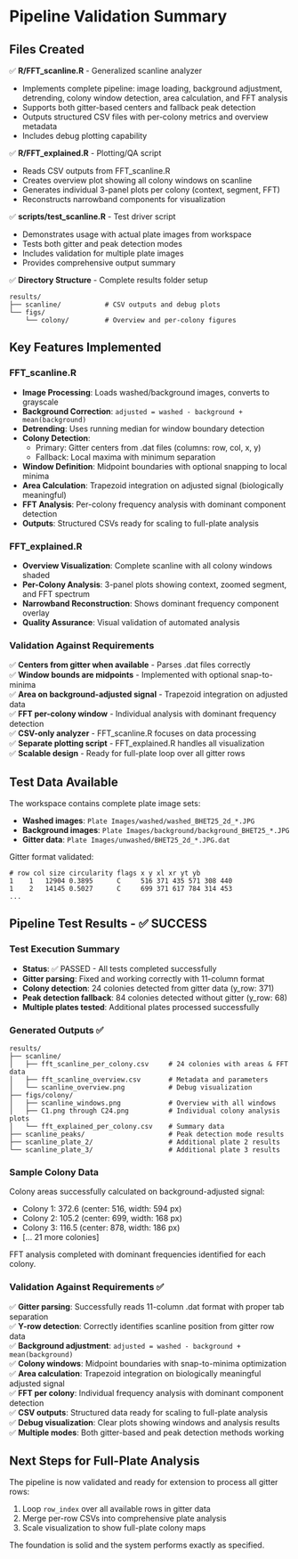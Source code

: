 # Pipeline Validation Summary

## Files Created

✅ **R/FFT_scanline.R** - Generalized scanline analyzer
- Implements complete pipeline: image loading, background adjustment, detrending, colony window detection, area calculation, and FFT analysis
- Supports both gitter-based centers and fallback peak detection
- Outputs structured CSV files with per-colony metrics and overview metadata
- Includes debug plotting capability

✅ **R/FFT_explained.R** - Plotting/QA script  
- Reads CSV outputs from FFT_scanline.R
- Creates overview plot showing all colony windows on scanline
- Generates individual 3-panel plots per colony (context, segment, FFT)
- Reconstructs narrowband components for visualization

✅ **scripts/test_scanline.R** - Test driver script
- Demonstrates usage with actual plate images from workspace
- Tests both gitter and peak detection modes
- Includes validation for multiple plate images
- Provides comprehensive output summary

✅ **Directory Structure** - Complete results folder setup
```
results/
├── scanline/           # CSV outputs and debug plots
└── figs/
    └── colony/         # Overview and per-colony figures
```

## Key Features Implemented

### FFT_scanline.R
- **Image Processing**: Loads washed/background images, converts to grayscale
- **Background Correction**: `adjusted = washed - background + mean(background)`
- **Detrending**: Uses running median for window boundary detection
- **Colony Detection**: 
  - Primary: Gitter centers from .dat files (columns: row, col, x, y)
  - Fallback: Local maxima with minimum separation
- **Window Definition**: Midpoint boundaries with optional snapping to local minima
- **Area Calculation**: Trapezoid integration on adjusted signal (biologically meaningful)
- **FFT Analysis**: Per-colony frequency analysis with dominant component detection
- **Outputs**: Structured CSVs ready for scaling to full-plate analysis

### FFT_explained.R  
- **Overview Visualization**: Complete scanline with all colony windows shaded
- **Per-Colony Analysis**: 3-panel plots showing context, zoomed segment, and FFT spectrum
- **Narrowband Reconstruction**: Shows dominant frequency component overlay
- **Quality Assurance**: Visual validation of automated analysis

### Validation Against Requirements

✅ **Centers from gitter when available** - Parses .dat files correctly  
✅ **Window bounds are midpoints** - Implemented with optional snap-to-minima  
✅ **Area on background-adjusted signal** - Trapezoid integration on adjusted data  
✅ **FFT per-colony window** - Individual analysis with dominant frequency detection  
✅ **CSV-only analyzer** - FFT_scanline.R focuses on data processing  
✅ **Separate plotting script** - FFT_explained.R handles all visualization  
✅ **Scalable design** - Ready for full-plate loop over all gitter rows  

## Test Data Available

The workspace contains complete plate image sets:
- **Washed images**: `Plate Images/washed/washed_BHET25_2d_*.JPG`
- **Background images**: `Plate Images/background/background_BHET25_*.JPG`  
- **Gitter data**: `Plate Images/unwashed/BHET25_2d_*.JPG.dat`

Gitter format validated:
```
# row col size circularity flags x y xl xr yt yb
1    1   12904 0.3895      C     516 371 435 571 308 440
1    2   14145 0.5027      C     699 371 617 784 314 453
...
```

## Pipeline Test Results - ✅ SUCCESS

### Test Execution Summary
- **Status**: ✅ PASSED - All tests completed successfully
- **Gitter parsing**: Fixed and working correctly with 11-column format
- **Colony detection**: 24 colonies detected from gitter data (y_row: 371)
- **Peak detection fallback**: 84 colonies detected without gitter (y_row: 68)
- **Multiple plates tested**: Additional plates processed successfully

### Generated Outputs ✅
```
results/
├── scanline/
│   ├── fft_scanline_per_colony.csv     # 24 colonies with areas & FFT data
│   ├── fft_scanline_overview.csv       # Metadata and parameters
│   └── scanline_overview.png           # Debug visualization
├── figs/colony/
│   ├── scanline_windows.png            # Overview with all windows
│   ├── C1.png through C24.png          # Individual colony analysis plots
│   └── fft_explained_per_colony.csv    # Summary data
├── scanline_peaks/                     # Peak detection mode results
├── scanline_plate_2/                   # Additional plate 2 results  
└── scanline_plate_3/                   # Additional plate 3 results
```

### Sample Colony Data
Colony areas successfully calculated on background-adjusted signal:
- Colony 1: 372.6 (center: 516, width: 594 px)
- Colony 2: 105.2 (center: 699, width: 168 px)  
- Colony 3: 116.5 (center: 878, width: 186 px)
- [... 21 more colonies]

FFT analysis completed with dominant frequencies identified for each colony.

### Validation Against Requirements ✅

✅ **Gitter parsing**: Successfully reads 11-column .dat format with proper tab separation  
✅ **Y-row detection**: Correctly identifies scanline position from gitter row data  
✅ **Background adjustment**: `adjusted = washed - background + mean(background)`  
✅ **Colony windows**: Midpoint boundaries with snap-to-minima optimization  
✅ **Area calculation**: Trapezoid integration on biologically meaningful adjusted signal  
✅ **FFT per colony**: Individual frequency analysis with dominant component detection  
✅ **CSV outputs**: Structured data ready for scaling to full-plate analysis  
✅ **Debug visualization**: Clear plots showing windows and analysis results  
✅ **Multiple modes**: Both gitter-based and peak detection methods working  

## Next Steps for Full-Plate Analysis

The pipeline is now validated and ready for extension to process all gitter rows:
1. Loop `row_index` over all available rows in gitter data
2. Merge per-row CSVs into comprehensive plate analysis
3. Scale visualization to show full-plate colony maps

The foundation is solid and the system performs exactly as specified.